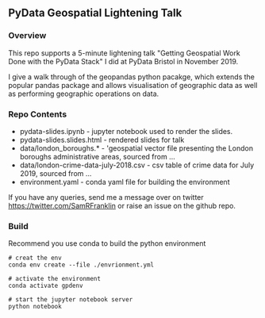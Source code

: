 PyData Geospatial Lightening Talk
---

### Overview

This repo supports a 5-minute lightening talk "Getting Geospatial Work Done with the PyData Stack" I did at PyData Bristol in November 2019.

I give a walk through of the geopandas python pacakge, which extends the popular pandas package and allows visualisation of geographic data as well as performing geographic operations on data.

### Repo Contents
* pydata-slides.ipynb - jupyter notebook used to render the slides.
* pydata-slides.slides.html - rendered slides for talk
* data/london_boroughs.* - 'geospatial vector file presenting the London boroughs administrative areas, sourced from ...
* data/london-crime-data-july-2018.csv - csv table of crime data for July 2019, sourced from ...
* environment.yaml - conda yaml file for building the environment

If you have any queries, send me a message over on twitter https://twitter.com/SamRFranklin or raise an issue on the github repo. 

### Build

Recommend you use conda to build the python environment

```
# creat the env
conda env create --file ./envrionment.yml

# activate the environment
conda activate gpdenv

# start the jupyter notebook server
python notebook
```